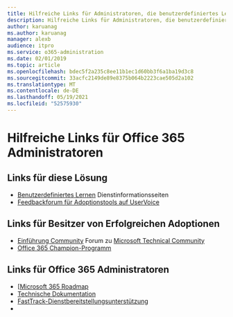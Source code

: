 ```yaml
---
title: Hilfreiche Links für Administratoren, die benutzerdefiniertes Lernen für Office 365
description: Hilfreiche Links für Administratoren, die benutzerdefiniertes Lernen für Office 365
author: karuanag
ms.author: karuanag
manager: alexb
audience: itpro
ms.service: o365-administration
ms.date: 02/01/2019
ms.topic: article
ms.openlocfilehash: bdec5f2a235c8ee11b1ec1d60bb3f6a1ba19d3c8
ms.sourcegitcommit: 33acfc2149de89e8375b064b2223cae505d2a102
ms.translationtype: MT
ms.contentlocale: de-DE
ms.lasthandoff: 05/19/2021
ms.locfileid: "52575930"
---
```

# <a name="helpful-links-for-office-365-administrators"></a>Hilfreiche Links für Office 365 Administratoren

## <a name="links-for-this-solution"></a>Links für diese Lösung

- [Benutzerdefiniertes Lernen](/office365/customlearning) Dienstinformationsseiten
- [Feedbackforum für Adoptionstools auf UserVoice](https://aka.ms/AdoptionFeedback)

## <a name="links-for-adoption-success-owners"></a>Links für Besitzer von Erfolgreichen Adoptionen
- [Einführung Community](https://aka.ms/DriveAdoption) Forum zu [Microsoft Technical Community](https://aka.ms/DriveAdoption)
- [Office 365 Champion-Programm](https://aka.ms/O365Champions)

## <a name="links-for-office-365-administrators"></a>Links für Office 365 Administratoren
- [[Microsoft 365 Roadmap](https://aka.ms/M365Roadmap)
- [Technische Dokumentation](https://docs.microsoft.com)
- [FastTrack-Dienstbereitstellungsunterstützung](https://www.microsoft.com/fasttrack)
-
